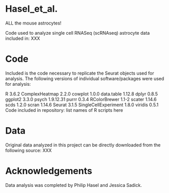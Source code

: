 # Hasel_et_al.
ALL the mouse astrocytes!

Code used to analyze single cell RNASeq (scRNAseq) astrocyte data included in: XXX

# Code
Included is the code necessary to replicate the Seurat objects used for analysis. The following versions of individual software/packages were used for analysis:

R 3.6.2
ComplexHeatmap 2.2.0
cowplot 1.0.0
data.table 1.12.8
dplyr 0.8.5
ggplot2 3.3.0
psych 1.9.12.31
purrr 0.3.4
RColorBrewer 1.1-2
scater 1.14.6
scds 1.2.0
scran 1.14.6
Seurat 3.1.5
SingleCellExperiment 1.8.0
viridis 0.5.1
Code included in repository:
list names of R scripts here

# Data
Original data analyzed in this project can be directly downloaded from the following source: XXX

# Acknowledgements
Data analysis was completed by Philip Hasel and Jessica Sadick.
